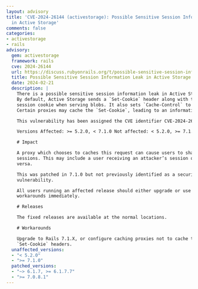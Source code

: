 ```yaml
---
layout: advisory
title: 'CVE-2024-26144 (activestorage): Possible Sensitive Session Information Leak
  in Active Storage'
comments: false
categories:
- activestorage
- rails
advisory:
  gem: activestorage
  framework: rails
  cve: 2024-26144
  url: https://discuss.rubyonrails.org/t/possible-sensitive-session-information-leak-in-active-storage/84945
  title: Possible Sensitive Session Information Leak in Active Storage
  date: 2024-02-21
  description: |
    There is a possible sensitive session information leak in Active Storage.
    By default, Active Storage sends a `Set-Cookie` header along with the user’s
    session cookie when serving blobs. It also sets `Cache-Control` to public.
    Certain proxies may cache the `Set-Cookie`, leading to an information leak.

    This vulnerability has been assigned the CVE identifier CVE-2024-26144.

    Versions Affected: >= 5.2.0, < 7.1.0 Not affected: < 5.2.0, >= 7.1.0 Fixed Versions: 7.0.8.1, 6.1.7.7

    # Impact

    A proxy which chooses to caches this request can cause users to share
    sessions. This may include a user receiving an attacker’s session or vice
    versa.

    This was patched in 7.1.0 but not previously identified as a security
    vulnerability.

    All users running an affected release should either upgrade or use one of the
    workarounds immediately.

    # Releases

    The fixed releases are available at the normal locations.

    # Workarounds

    Upgrade to Rails 7.1.X, or configure caching proxies not to cache the
    `Set-Cookie` headers.
  unaffected_versions:
  - "< 5.2.0"
  - ">= 7.1.0"
  patched_versions:
  - "~> 6.1.7, >= 6.1.7.7"
  - ">= 7.0.8.1"
---
```

